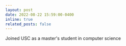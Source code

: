 ```yaml
---
layout: post
date: 2022-08-22 15:59:00-0400
inline: true
related_posts: false
---
```


Joined USC as a master's student in computer science
